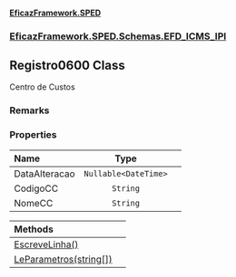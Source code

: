 #### [EficazFramework.SPED](EficazFrameworkSPED.md 'EficazFramework SPED')
### [EficazFramework.SPED.Schemas.EFD_ICMS_IPI](EficazFramework.SPED.Schemas.EFD_ICMS_IPI.md 'EficazFramework.SPED.Schemas.EFD_ICMS_IPI')

## Registro0600 Class

Centro de Custos

### Remarks
### Properties

| Name | Type | |
| :--- | :---: | :--- |
| DataAlteracao | `Nullable<DateTime>` |  |
| CodigoCC | `String` |  |
| NomeCC | `String` |  |

| Methods | |
| :--- | :--- |
| [EscreveLinha()](EficazFramework.SPED.Schemas.EFD_ICMS_IPI/Registro0600/EscreveLinha().md 'EficazFramework.SPED.Schemas.EFD_ICMS_IPI.Registro0600.EscreveLinha()') | |
| [LeParametros(string[])](EficazFramework.SPED.Schemas.EFD_ICMS_IPI/Registro0600/LeParametros(string[]).md 'EficazFramework.SPED.Schemas.EFD_ICMS_IPI.Registro0600.LeParametros(string[])') | |
